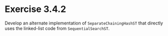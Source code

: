 # Exercise 3.4.2

Develop an alternate implementation of `SeparateChainingHashST` that directly uses
the linked-list code from `SequentialSearchST`.